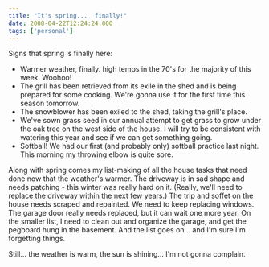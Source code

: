 ```yaml
---
title: "It's spring...  finally!"
date: 2008-04-22T12:24:24.000
tags: ['personal']
---
```


Signs that spring is finally here:

- Warmer weather, finally. high temps in the 70's for the majority of this week. Woohoo!
- The grill has been retrieved from its exile in the shed and is being prepared for some cooking. We're gonna use it for the first time this season tomorrow.
- The snowblower has been exiled to the shed, taking the grill's place.
- We've sown grass seed in our annual attempt to get grass to grow under the oak tree on the west side of the house. I will try to be consistent with watering this year and see if we can get something going.
- Softball! We had our first (and probably only) softball practice last night. This morning my throwing elbow is quite sore.

Along with spring comes my list-making of all the house tasks that need done now that the weather's warmer. The driveway is in sad shape and needs patching - this winter was really hard on it. (Really, we'll need to replace the driveway within the next few years.) The trip and soffet on the house needs scraped and repainted. We need to keep replacing windows. The garage door really needs replaced, but it can wait one more year. On the smaller list, I need to clean out and organize the garage, and get the pegboard hung in the basement. And the list goes on... and I'm sure I'm forgetting things.

Still... the weather is warm, the sun is shining... I'm not gonna complain.
